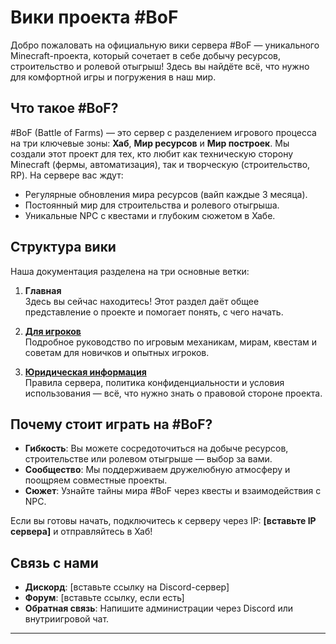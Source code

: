 <!-- ---
# https://vitepress.dev/reference/default-theme-home-page
layout: home

hero:
  name: "Документация #BoF "
  # text: "Описание для документации"
  tagline:
  actions:
    - theme: brand
      text: Особенности проекта
      link: /markdown-examples
    - theme: alt
      text: Юридическая информация
      link: /api-examples
features:
  - title: Feature A
    details: Lorem ipsum dolor sit amet, consectetur adipiscing elit
  - title: Feature B
    details: Lorem ipsum dolor sit amet, consectetur adipiscing elit
  - title: Feature C
    details: Lorem ipsum dolor sit amet, consectetur adipiscing elit
--- -->

# Вики проекта #BoF

Добро пожаловать на официальную вики сервера #BoF — уникального Minecraft-проекта, который сочетает в себе добычу ресурсов, строительство и ролевой отыгрыш! Здесь вы найдёте всё, что нужно для комфортной игры и погружения в наш мир.

## Что такое #BoF?

#BoF (Battle of Farms) — это сервер с разделением игрового процесса на три ключевые зоны: **Хаб**, **Мир ресурсов** и **Мир построек**. Мы создали этот проект для тех, кто любит как техническую сторону Minecraft (фермы, автоматизация), так и творческую (строительство, RP). На сервере вас ждут:

- Регулярные обновления мира ресурсов (вайп каждые 3 месяца).
- Постоянный мир для строительства и ролевого отыгрыша.
- Уникальные NPC с квестами и глубоким сюжетом в Хабе.

## Структура вики

Наша документация разделена на три основные ветки:

1. **Главная**  
   Здесь вы сейчас находитесь! Этот раздел даёт общее представление о проекте и помогает понять, с чего начать.

2. **[Для игроков](/ingame)**  
   Подробное руководство по игровым механикам, мирам, квестам и советам для новичков и опытных игроков.

3. **[Юридическая информация](/legal)**  
   Правила сервера, политика конфиденциальности и условия использования — всё, что нужно знать о правовой стороне проекта.

## Почему стоит играть на #BoF?

- **Гибкость**: Вы можете сосредоточиться на добыче ресурсов, строительстве или ролевом отыгрыше — выбор за вами.
- **Сообщество**: Мы поддерживаем дружелюбную атмосферу и поощряем совместные проекты.
- **Сюжет**: Узнайте тайны мира #BoF через квесты и взаимодействия с NPC.

Если вы готовы начать, подключитесь к серверу через IP: **[вставьте IP сервера]** и отправляйтесь в Хаб!

## Связь с нами

- **Дискорд**: [вставьте ссылку на Discord-сервер]
- **Форум**: [вставьте ссылку, если есть]
- **Обратная связь**: Напишите администрации через Discord или внутриигровой чат.

---
